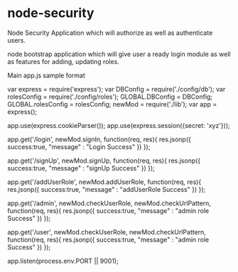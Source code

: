 node-security
=============

Node Security Application which will authorize as well as authenticate users.

node bootstrap application which will give user a ready login module as well as features for adding, updating roles.

Main app.js sample format

var express = require('express');
var DBConfig = require('./config/db');
var rolesConfig = require('./config/roles');
GLOBAL.DBConfig = DBConfig;
GLOBAL.rolesConfig = rolesConfig;
newMod = require('./lib');
var app = express();

app.use(express.cookieParser());
app.use(express.session({secret: 'xyz'}));

app.get('/login', newMod.signIn, function(req, res){
	res.jsonp({
		success:true,
		"message" : "Login Success"
	})
});

app.get('/signUp', newMod.signUp, function(req, res){
	res.jsonp({
		success:true,
		"message" : "signUp Success"
	})
});

app.get('/addUserRole', newMod.addUserRole, function(req, res){
	res.jsonp({
		success:true,
		"message" : "addUserRole Success"
	})
});

app.get('/admin', newMod.checkUserRole, newMod.checkUrlPattern, function(req, res){
	res.jsonp({
		success:true,
		"message" : "admin role Success"
	})
});

app.get('/user', newMod.checkUserRole, newMod.checkUrlPattern, function(req, res){
	res.jsonp({
		success:true,
		"message" : "admin role Success"
	})
});

app.listen(process.env.PORT || 9001);





